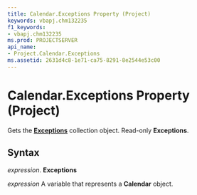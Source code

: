```yaml
---
title: Calendar.Exceptions Property (Project)
keywords: vbapj.chm132235
f1_keywords:
- vbapj.chm132235
ms.prod: PROJECTSERVER
api_name:
- Project.Calendar.Exceptions
ms.assetid: 2631d4c8-1e71-ca75-8291-8e2544e53c00
---
```



# Calendar.Exceptions Property (Project)

Gets the  **[Exceptions](exceptions-object-project.md)** collection object. Read-only **Exceptions**.


## Syntax

 _expression_. **Exceptions**

 _expression_ A variable that represents a **Calendar** object.


